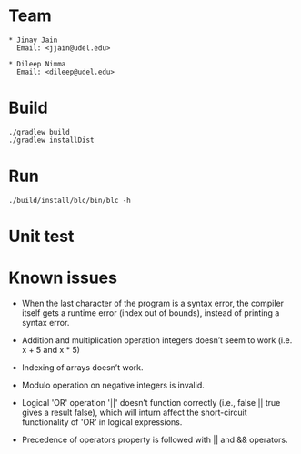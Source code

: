 # Team 
    * Jinay Jain  
      Email: <jjain@udel.edu>

    * Dileep Nimma
      Email: <dileep@udel.edu>

# Build
    ./gradlew build
    ./gradlew installDist
    
# Run
	./build/install/blc/bin/blc -h

# Unit test


# Known issues
  * When the last character of the program is a syntax error, the compiler itself gets a runtime error (index out of bounds), instead of printing
  a syntax error.

  * Addition and multiplication operation integers doesn’t seem to work (i.e. x + 5 and x * 5)

  * Indexing of arrays doesn’t work.

  * Modulo operation on negative integers is invalid.

  * Logical 'OR' operation '||' doesn’t function correctly (i.e., false || true gives a result false), which will inturn affect the short-circuit 
  functionality of 'OR' in logical expressions.

  * Precedence of operators property is followed with || and && operators. 

  
     

